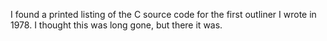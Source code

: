 I found a printed listing of the C source code for the first outliner I wrote in 1978. I thought this was long gone, but there it was. 
